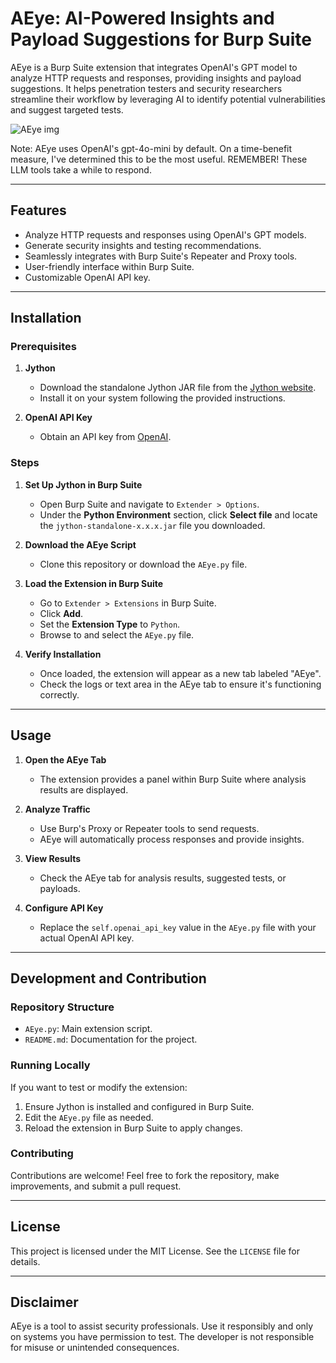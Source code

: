 # AEye: AI-Powered Insights and Payload Suggestions for Burp Suite

AEye is a Burp Suite extension that integrates OpenAI's GPT model to analyze HTTP requests and responses, providing insights and payload suggestions. It helps penetration testers and security researchers streamline their workflow by leveraging AI to identify potential vulnerabilities and suggest targeted tests.

![AEye img](https://imgur.com/a/YOY1C5j)

Note: AEye uses OpenAI's gpt-4o-mini by default. On a time-benefit measure, I've determined this to be the most useful. REMEMBER! These LLM tools take a while to respond.

---

## Features
- Analyze HTTP requests and responses using OpenAI's GPT models.
- Generate security insights and testing recommendations.
- Seamlessly integrates with Burp Suite's Repeater and Proxy tools.
- User-friendly interface within Burp Suite.
- Customizable OpenAI API key.

---

## Installation

### Prerequisites
1. **Jython**
   - Download the standalone Jython JAR file from the [Jython website](https://www.jython.org/).
   - Install it on your system following the provided instructions.

2. **OpenAI API Key**
   - Obtain an API key from [OpenAI](https://platform.openai.com/signup/).

### Steps
1. **Set Up Jython in Burp Suite**
   - Open Burp Suite and navigate to `Extender > Options`.
   - Under the **Python Environment** section, click **Select file** and locate the `jython-standalone-x.x.x.jar` file you downloaded.

2. **Download the AEye Script**
   - Clone this repository or download the `AEye.py` file.

3. **Load the Extension in Burp Suite**
   - Go to `Extender > Extensions` in Burp Suite.
   - Click **Add**.
   - Set the **Extension Type** to `Python`.
   - Browse to and select the `AEye.py` file.

4. **Verify Installation**
   - Once loaded, the extension will appear as a new tab labeled "AEye".
   - Check the logs or text area in the AEye tab to ensure it's functioning correctly.

---

## Usage

1. **Open the AEye Tab**
   - The extension provides a panel within Burp Suite where analysis results are displayed.

2. **Analyze Traffic**
   - Use Burp's Proxy or Repeater tools to send requests.
   - AEye will automatically process responses and provide insights.

3. **View Results**
   - Check the AEye tab for analysis results, suggested tests, or payloads.

4. **Configure API Key**
   - Replace the `self.openai_api_key` value in the `AEye.py` file with your actual OpenAI API key.

---

## Development and Contribution

### Repository Structure
- `AEye.py`: Main extension script.
- `README.md`: Documentation for the project.

### Running Locally
If you want to test or modify the extension:
1. Ensure Jython is installed and configured in Burp Suite.
2. Edit the `AEye.py` file as needed.
3. Reload the extension in Burp Suite to apply changes.

### Contributing
Contributions are welcome! Feel free to fork the repository, make improvements, and submit a pull request.

---

## License
This project is licensed under the MIT License. See the `LICENSE` file for details.

---

## Disclaimer
AEye is a tool to assist security professionals. Use it responsibly and only on systems you have permission to test. The developer is not responsible for misuse or unintended consequences.

